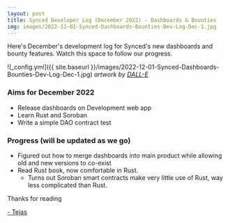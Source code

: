 ```yaml
---
layout: post
title: Synced Developer Log (December 2022) - Dashboards & Bounties
img: images/2022-12-01-Synced-Dashboards-Bounties-Dev-Log-Dec-1.jpg
---
```


Here's December's development log for Synced's new dashboards and bounty features. Watch this space to follow our progress.

![_config.yml]({{ site.baseurl }}/images/2022-12-01-Synced-Dashboards-Bounties-Dev-Log-Dec-1.jpg)
*artwork by [DALL-E](https://openai.com/dall-e-2)*


### Aims for December 2022
- Release dashboards on Development web app
- Learn Rust and Soroban
- Write a simple DAO contract test



### Progress (will be updated as we go)
- Figured out how to merge dashboards into main product while allowing old and new versions to co-exist
- Read Rust book, now comfortable in Rust.
    - Turns out Soroban smart contracts make very little use of Rust, way less complicated than Rust.




Thanks for reading

[- Tejas](https://twitter.com/syncedto)
